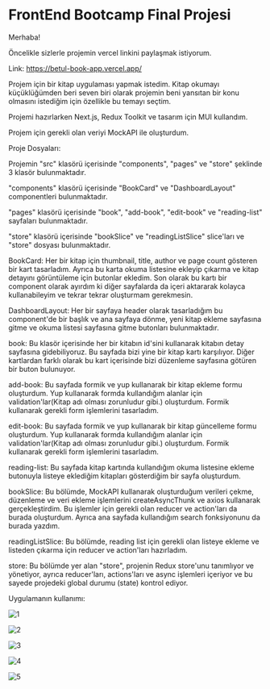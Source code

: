# FrontEnd Bootcamp Final Projesi

Merhaba!

Öncelikle sizlerle projemin vercel linkini paylaşmak istiyorum.

Link: https://betul-book-app.vercel.app/

Projem için bir kitap uygulaması yapmak istedim. Kitap okumayı küçüklüğümden beri seven biri olarak projemin beni yansıtan bir konu olmasını istediğim için özellikle bu temayı seçtim.

Projemi hazırlarken Next.js, Redux Toolkit ve tasarım için MUI kullandım.

Projem için gerekli olan veriyi MockAPI ile oluşturdum.

Proje Dosyaları:

Projemin "src" klasörü içerisinde "components", "pages" ve "store" şeklinde 3 klasör bulunmaktadır. 

"components" klasörü içerisinde "BookCard" ve "DashboardLayout" componentleri bulunmaktadır.

"pages" klasörü içerisinde "book", "add-book", "edit-book" ve "reading-list" sayfaları bulunmaktadır.

"store" klasörü içerisinde "bookSlice" ve "readingListSlice" slice'ları ve "store" dosyası bulunmaktadır.


BookCard: Her bir kitap için thumbnail, title, author ve page count gösteren bir kart tasarladım. Ayrıca bu karta okuma listesine ekleyip çıkarma ve kitap detayını görüntüleme için butonlar ekledim. Son olarak bu kartı bir component olarak ayırdım ki diğer sayfalarda da içeri aktararak kolayca kullanabileyim ve tekrar tekrar oluşturmam gerekmesin.

DashboardLayout: Her bir sayfaya header olarak tasarladığım bu component'de bir başlık ve ana sayfaya dönme, yeni kitap ekleme sayfasına gitme ve okuma listesi sayfasına gitme butonları bulunmaktadır. 


book: Bu klasör içerisinde her bir kitabın id'sini kullanarak kitabın detay sayfasına gidebiliyoruz. Bu sayfada bizi yine bir kitap kartı karşılıyor. Diğer kartlardan farklı olarak bu kart içerisinde bizi düzenleme sayfasına götüren bir buton bulunuyor.

add-book: Bu sayfada formik ve yup kullanarak bir kitap ekleme formu oluşturdum. Yup kullanarak formda kullandığım alanlar için validation'lar(Kitap adı olması zorunludur gibi.) oluşturdum. Formik kullanarak gerekli form işlemlerini tasarladım.

edit-book: Bu sayfada formik ve yup kullanarak bir kitap güncelleme formu oluşturdum. Yup kullanarak formda kullandığım alanlar için validation'lar(Kitap adı olması zorunludur gibi.) oluşturdum. Formik kullanarak gerekli form işlemlerini tasarladım.

reading-list: Bu sayfada kitap kartında kullandığım okuma listesine ekleme butonuyla listeye eklediğim kitapları gösterdiğim bir sayfa oluşturdum.


bookSlice: Bu bölümde, MockAPI kullanarak oluşturduğum verileri çekme, düzenleme ve veri ekleme işlemlerini createAsyncThunk ve axios kullanarak gerçekleştirdim. Bu işlemler için gerekli olan reducer ve action'ları da burada oluşturdum. Ayrıca ana sayfada kullandığım search fonksiyonunu da burada yazdım.

readingListSlice: Bu bölümde, reading list için gerekli olan listeye ekleme ve listeden çıkarma için reducer ve action'ları hazırladım.

store: Bu bölümde yer alan "store", projenin Redux store'unu tanımlıyor ve yönetiyor, ayrıca reducer'ları, actions'ları ve async işlemleri içeriyor ve bu sayede projedeki global durumu (state) kontrol ediyor.

Uygulamanın kullanımı:

![1](https://github.com/betulyurtman/Front_End-Bootcamp-Final-Project/assets/96620871/08a89910-e945-42ed-a2c9-33d416fc9056)

![2](https://github.com/betulyurtman/Front_End-Bootcamp-Final-Project/assets/96620871/33f85e06-1801-4c5d-a812-47669dc40da3)

![3](https://github.com/betulyurtman/Front_End-Bootcamp-Final-Project/assets/96620871/07e8f96d-f142-4266-8bd3-3c1ca5fe5a81)

![4](https://github.com/betulyurtman/Front_End-Bootcamp-Final-Project/assets/96620871/580305b6-0d38-4933-b7d1-915809088387)

![5](https://github.com/betulyurtman/Front_End-Bootcamp-Final-Project/assets/96620871/fbfceae7-588c-4c81-a8af-ab461cdc6898)





